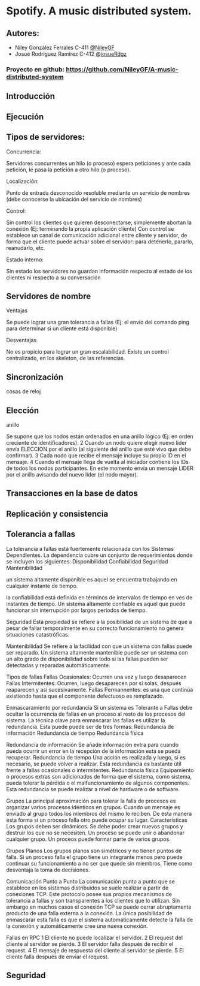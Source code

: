 # Spotify. A music distributed system.

## Autores:

- Niley González Ferrales C-411   [@NileyGF](https://github.com/NileyGF)
- Josué Rodríguez Ramírez C-412   [@josueRdgz](https://github.com/josueRdgz)

### Proyecto en github: https://github.com/NileyGF/A-music-distributed-system

## Introducción

## Ejecución

## Tipos de servidores: 
Concurrencia:

Servidores concurrentes un hilo (o proceso) espera
peticiones y ante cada petición, le pasa la petición a otro
hilo (o proceso).

Localización:

Punto de entrada desconocido resoluble mediante un
servicio de nombres (debe conocerse la ubicación del
servicio de nombres)

Control:

Sin control los clientes que quieren desconectarse,
simplemente abortan la conexión (Ej: terminando la propia
aplicación cliente)
Con control se establece un canal de comunicación
adicional entre cliente y servidor, de forma que el cliente
puede actuar sobre el servidor: para detenerlo, pararlo,
reanudarlo, etc.

Estado interno:

Sin estado los servidores no guardan información
respecto al estado de los clientes ni respecto a su
conversación

## Servidores de nombre

Ventajas

Se puede lograr una gran tolerancia a fallas (Ej: el envío del
comando ping para determinar si un cliente está disponible)

Desventajas

No es propicio para lograr un gran escalabilidad. Existe un
control centralizado, en los skeleton, de las referencias.

## Sincronización
cosas de reloj
## Elección
anillo

Se supone que los nodos están ordenados en una anillo
lógico (Ej: en orden creciente de identificadores).
2 Cuando un nodo quiere elegir nuevo líder envía
ELECCION por el anillo (al siguiente del anillo que esté
vivo que debe confirmar).
3 Cada nodo que recibe el mensaje incluye su propio ID en
el mensaje.
4 Cuando el mensaje llega de vuelta al iniciador contiene los
IDs de todos los nodos participantes. En este momento
envía un mensaje LIDER por el anillo avisando del nuevo
líder (el nodo mayor).
## Transacciones en la base de datos

## Replicación y consistencia

## Tolerancia a fallas
La tolerancia a fallas está fuertemente relacionada con los
Sistemas Dependientes. La dependencia cubre un conjunto de
requerimientos donde se incluyen los siguientes:
Disponibilidad
Confiabilidad
Seguridad
Mantenibilidad

un
sistema altamente disponible es aquel se encuentra trabajando
en cualquier instante de tiempo.

la confiabilidad está definida en términos de
intervalos de tiempo en ves de instantes de tiempo. Un sistema
altamente confiable es aquel que puede funcionar sin
interrupción por largos períodos de tiempo.

Seguridad
Esta propiedad se refiere a la posibilidad de un sistema de que
a pesar de fallar temporalmente en su correcto funcionamiento
no genera situaciones catastróficas.

Mantenibilidad
Se refiere a la facilidad con que un sistema con fallas puede
ser reparado. Un sistema altamente mantenible puede ser un
sistema con un alto grado de disponibilidad sobre todo si las
fallas pueden ser detectadas y reparadas automáticamente.

Tipos de fallas
Fallas Ocasionales: Ocurren una vez y luego desaparecen
Fallas Intermitentes: Ocurren, luego desaparecen por sí
solas, después reaparecen y así sucesivamente.
Fallas Permannentes: es una que continúa existiendo
hasta que el componente defectuoso es remplazado.

Enmascaramiento por redundancia
Si un sistema es Tolerante a Fallas debe ocultar la ocurrencia
de fallas en un proceso al resto de los procesos del sistema. La
técnica clave para enmascarar las fallas es utilizar la
redundancia. Esta puede puede ser de tres formas:
Redundancia de información
Redundancia de tiempo
Redundancia física

Redundancia de información
Se añade información extra para cuando pueda ocurrir un error
en la recepción de la información esta se pueda recuperar.
Redundancia de tiempo
Una acción es realizada y luego, si es necesario, se puede
volver a realizar. Esta redundancia es bastante útil frente a
fallas ocasionales o intermitentes.
Redundancia física
Equipamiento o procesos extras son adicionados de forma que
el sistema, como sistema, pueda tolerar la pérdida o el
malfuncionamiento de algunos componentes. Esta redundancia
se puede realizar a nivel de hardware o de software.

Grupos
La principal aproximación para tolerar la falla de procesos es
organizar varios procesos idénticos en grupos. Cuando un
mensaje es enviado al grupo todos los miembros del mismo lo
reciben. De esta manera esta forma si un proceso falla otro
puede ocupar su lugar.
Características
Los grupos deben ser dinámicos.
Se debe poder crear nuevos grupos y destruir los que no
se necesiten.
Un proceso se puede unir o abandonar cualquier grupo.
Un proceos puede formar parte de varios grupos.

Grupos Planos
Los grupos planos son simétricos y no tienen puntos de falla.
Si un proceso falla el grupo tiene un integrante menos pero
puede continuar su funcionamiento a no ser que quede sin
miembros. Tiene como desventaja la toma de decisiones.

Comunicación Punto a Punto
La comunicación punto a punto que se establece en los
sistemas distribuidos se suele realizar a partir de conexiones
TCP. Este protocolo posee sus propios mecanismos de
tolerancia a fallas y son transparentes a los clientes que lo
utilizan. Sin embargo en muchos casos el conexión TCP se
puede cerrar abruptamente producto de una falla externa a la
conexión. La única posibilidad de enmascarar esta falla es que
el sistema automáticamente detecte la falla de la conexión y
automáticamente cree una nueva conexión.

Fallas en RPC 
1 El cliente no puede localizar el servidor.
2 El request del cliente al servidor se pierde.
3 El servidor falla después de recibir el request.
4 El mensaje de respuesta del cliente al servidor se pierde.
5 El cliente falla después de enviar el request.

## Seguridad